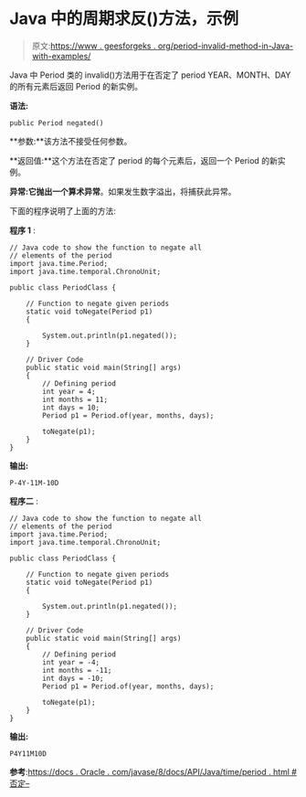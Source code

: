 # Java 中的周期求反()方法，示例

> 原文:[https://www . geesforgeks . org/period-invalid-method-in-Java-with-examples/](https://www.geeksforgeeks.org/period-negated-method-in-java-with-examples/)

Java 中 Period 类的 invalid()方法用于在否定了 period YEAR、MONTH、DAY 的所有元素后返回 Period 的新实例。

**语法:**

```
public Period negated()
```

**参数:**该方法不接受任何参数。

**返回值:**这个方法在否定了 period 的每个元素后，返回一个 Period 的新实例。

**异常:**它抛出一个**算术异常**。如果发生数字溢出，将捕获此异常。

下面的程序说明了上面的方法:

**程序 1** :

```
// Java code to show the function to negate all
// elements of the period
import java.time.Period;
import java.time.temporal.ChronoUnit;

public class PeriodClass {

    // Function to negate given periods
    static void toNegate(Period p1)
    {

        System.out.println(p1.negated());
    }

    // Driver Code
    public static void main(String[] args)
    {
        // Defining period
        int year = 4;
        int months = 11;
        int days = 10;
        Period p1 = Period.of(year, months, days);

        toNegate(p1);
    }
}
```

**输出:**

```
P-4Y-11M-10D

```

**程序二** :

```
// Java code to show the function to negate all
// elements of the period
import java.time.Period;
import java.time.temporal.ChronoUnit;

public class PeriodClass {

    // Function to negate given periods
    static void toNegate(Period p1)
    {

        System.out.println(p1.negated());
    }

    // Driver Code
    public static void main(String[] args)
    {
        // Defining period
        int year = -4;
        int months = -11;
        int days = -10;
        Period p1 = Period.of(year, months, days);

        toNegate(p1);
    }
}
```

**输出:**

```
P4Y11M10D

```

**参考**:[https://docs . Oracle . com/javase/8/docs/API/Java/time/period . html #否定–](https://docs.oracle.com/javase/8/docs/api/java/time/Period.html#negated--)